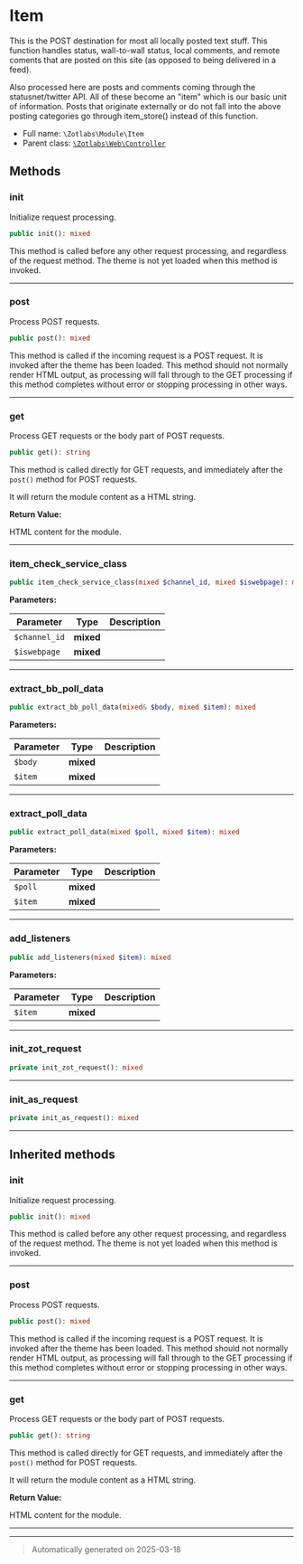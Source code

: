 
# Item

This is the POST destination for most all locally posted
text stuff. This function handles status, wall-to-wall status,
local comments, and remote coments that are posted on this site
(as opposed to being delivered in a feed).

Also processed here are posts and comments coming through the
statusnet/twitter API.
All of these become an "item" which is our basic unit of
information.
Posts that originate externally or do not fall into the above
posting categories go through item_store() instead of this function.

* Full name: `\Zotlabs\Module\Item`
* Parent class: [`\Zotlabs\Web\Controller`](../Web/Controller.md)




## Methods


### init

Initialize request processing.

```php
public init(): mixed
```

This method is called before any other request processing, and
regardless of the request method. The theme is not yet loaded when
this method is invoked.










***

### post

Process POST requests.

```php
public post(): mixed
```

This method is called if the incoming request is a POST request. It is
invoked after the theme has been loaded. This method should not normally
render HTML output, as processing will fall through to the GET processing
if this method completes without error or stopping processing in other
ways.










***

### get

Process GET requests or the body part of POST requests.

```php
public get(): string
```

This method is called directly for GET requests, and immediately after the
`post()` method for POST requests.

It will return the module content as a HTML string.







**Return Value:**

HTML content for the module.




***

### item_check_service_class



```php
public item_check_service_class(mixed $channel_id, mixed $iswebpage): mixed
```








**Parameters:**

| Parameter | Type | Description |
|-----------|------|-------------|
| `$channel_id` | **mixed** |  |
| `$iswebpage` | **mixed** |  |





***

### extract_bb_poll_data



```php
public extract_bb_poll_data(mixed& $body, mixed $item): mixed
```








**Parameters:**

| Parameter | Type | Description |
|-----------|------|-------------|
| `$body` | **mixed** |  |
| `$item` | **mixed** |  |





***

### extract_poll_data



```php
public extract_poll_data(mixed $poll, mixed $item): mixed
```








**Parameters:**

| Parameter | Type | Description |
|-----------|------|-------------|
| `$poll` | **mixed** |  |
| `$item` | **mixed** |  |





***

### add_listeners



```php
public add_listeners(mixed $item): mixed
```








**Parameters:**

| Parameter | Type | Description |
|-----------|------|-------------|
| `$item` | **mixed** |  |





***

### init_zot_request



```php
private init_zot_request(): mixed
```












***

### init_as_request



```php
private init_as_request(): mixed
```












***


## Inherited methods


### init

Initialize request processing.

```php
public init(): mixed
```

This method is called before any other request processing, and
regardless of the request method. The theme is not yet loaded when
this method is invoked.










***

### post

Process POST requests.

```php
public post(): mixed
```

This method is called if the incoming request is a POST request. It is
invoked after the theme has been loaded. This method should not normally
render HTML output, as processing will fall through to the GET processing
if this method completes without error or stopping processing in other
ways.










***

### get

Process GET requests or the body part of POST requests.

```php
public get(): string
```

This method is called directly for GET requests, and immediately after the
`post()` method for POST requests.

It will return the module content as a HTML string.







**Return Value:**

HTML content for the module.




***


***
> Automatically generated on 2025-03-18
